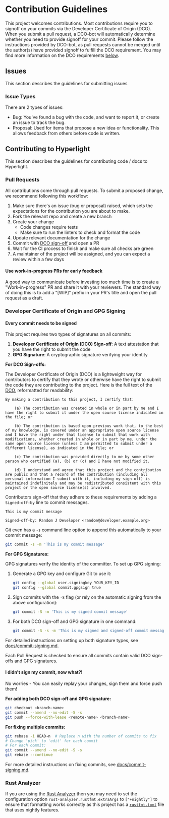 # Contribution Guidelines

This project welcomes contributions. Most contributions require you to signoff on your commits via
the Developer Certificate of Origin (DCO). When you submit a pull request, a DCO-bot will automatically determine
whether you need to provide signoff for your commit. Please follow the instructions provided by DCO-bot, as pull
requests cannot be merged until the author(s) have provided signoff to fulfill the DCO requirement.
You may find more information on the DCO requirements [below](#developer-certificate-of-origin-signing-your-work).

## Issues

This section describes the guidelines for submitting issues

### Issue Types

There are 2 types of issues:

- Bug: You've found a bug with the code, and want to report it, or create an issue to track the bug.
- Proposal: Used for items that propose a new idea or functionality. This allows feedback from others before code is written.

## Contributing to Hyperlight

This section describes the guidelines for contributing code / docs to Hyperlight.

### Pull Requests

All contributions come through pull requests. To submit a proposed change, we recommend following this workflow:

1. Make sure there's an issue (bug or proposal) raised, which sets the expectations for the contribution you are about to make.
2. Fork the relevant repo and create a new branch
3. Create your change
    - Code changes require tests
    - Make sure to run the linters to check and format the code
4. Update relevant documentation for the change
5. Commit with [DCO sign-off](#developer-certificate-of-origin-signing-your-work) and open a PR
6. Wait for the CI process to finish and make sure all checks are green
7. A maintainer of the project will be assigned, and you can expect a review within a few days

#### Use work-in-progress PRs for early feedback

A good way to communicate before investing too much time is to create a "Work-in-progress" PR and share it with your reviewers. The standard way of doing this is to add a "[WIP]" prefix in your PR's title and open the pull request as a draft.

### Developer Certificate of Origin and GPG Signing

#### Every commit needs to be signed

This project requires two types of signatures on all commits:

1. **Developer Certificate of Origin (DCO) Sign-off**: A text attestation that you have the right to submit the code
2. **GPG Signature**: A cryptographic signature verifying your identity

**For DCO Sign-offs:**

The Developer Certificate of Origin (DCO) is a lightweight way for contributors to certify that they wrote or otherwise have the right to submit the code they are contributing to the project. Here is the full text of the [DCO](https://developercertificate.org/), reformatted for readability:
```
By making a contribution to this project, I certify that:

    (a) The contribution was created in whole or in part by me and I have the right to submit it under the open source license indicated in the file; or

    (b) The contribution is based upon previous work that, to the best of my knowledge, is covered under an appropriate open source license and I have the right under that license to submit that work with modifications, whether created in whole or in part by me, under the same open source license (unless I am permitted to submit under a different license), as indicated in the file; or

    (c) The contribution was provided directly to me by some other person who certified (a), (b) or (c) and I have not modified it.

    (d) I understand and agree that this project and the contribution are public and that a record of the contribution (including all personal information I submit with it, including my sign-off) is maintained indefinitely and may be redistributed consistent with this project or the open source license(s) involved.
```

Contributors sign-off that they adhere to these requirements by adding a `Signed-off-by` line to commit messages.

```text
This is my commit message

Signed-off-by: Random J Developer <random@developer.example.org>
```

Git even has a `-s` command line option to append this automatically to your commit message:

```sh
git commit -s -m 'This is my commit message'
```

**For GPG Signatures:**

GPG signatures verify the identity of the committer. To set up GPG signing:

1. Generate a GPG key and configure Git to use it:
   ```sh
   git config --global user.signingkey YOUR_KEY_ID
   git config --global commit.gpgsign true
   ```

2. Sign commits with the `-S` flag (or rely on the automatic signing from the above configuration):
   ```sh
   git commit -S -m 'This is my signed commit message'
   ```

3. For both DCO sign-off and GPG signature in one command:
   ```sh
   git commit -S -s -m 'This is my signed and signed-off commit message'
   ```

For detailed instructions on setting up both signature types, see [docs/commit-signing.md](./docs/commit-signing.md).

Each Pull Request is checked to ensure all commits contain valid DCO sign-offs and GPG signatures.

#### I didn't sign my commit, now what?!

No worries - You can easily replay your changes, sign them and force push them!

**For adding both DCO sign-off and GPG signature:**
```sh
git checkout <branch-name>
git commit --amend --no-edit -S -s
git push --force-with-lease <remote-name> <branch-name>
```

**For fixing multiple commits:**
```sh
git rebase -i HEAD~n  # Replace n with the number of commits to fix
# Change 'pick' to 'edit' for each commit
# For each commit:
git commit --amend --no-edit -S -s
git rebase --continue
```

For more detailed instructions on fixing commits, see [docs/commit-signing.md](./docs/commit-signing.md).

### Rust Analyzer

If you are using the [Rust Analyzer](https://rust-analyzer.github.io/manual.html) then you may need to set the configuration option `rust-analyzer.rustfmt.extraArgs` to `["+nightly"]` to ensure that formatting works correctly as this project has a [`rustfmt.toml`](./rustfmt.toml) file that uses nightly features.
